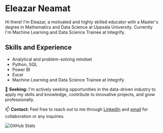 # Eleazar Neamat

Hi there! I'm Eleazar, a motivated and highly skilled educator with a Master's degree in Mathematics and Data Science at Uppsala University. Currently I'm Machine Learning and Data Science Trainee at Integrify.

## Skills and Experience
- Analytical and problem-solving mindset
- Python, SQL
- Power BI
- Excel
- Machine Learning and Data Science Trainee at Integrify

🔎 **Seeking:**
I'm actively seeking opportunities in the data-driven industry to apply my skills and knowledge, contribute to innovative projects, and grow professionally.

📫 **Contact:**
Feel free to reach out to me through [LinkedIn](https://www.linkedin.com/in/eleazar-neamat-1b6313213/) and [email](neamateleazar@gmail.com) for collaboration or any inquiries.


<!-- GitHub Readme Stats -->
<img align="left" src="https://github-readme-stats.vercel.app/api?username=neleazar&show_icons=true&theme=dark" alt="GitHub Stats" />


